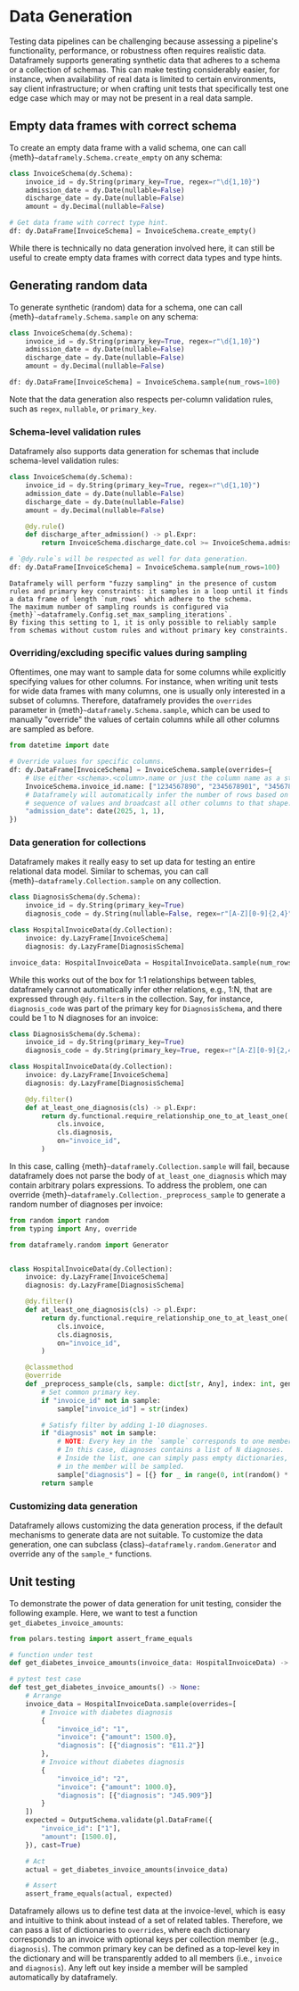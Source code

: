 # Data Generation

Testing data pipelines can be challenging because assessing a pipeline's functionality, performance, or robustness often requires realistic data.
Dataframely supports generating synthetic data that adheres to a schema or a collection of schemas.
This can make testing considerably easier, for instance, when availability of real data is limited to certain environments, say client infrastructure; or when crafting unit tests that specifically test one edge case which may or may not be present in a real data sample.

## Empty data frames with correct schema

To create an empty data frame with a valid schema, one can call {meth}`~dataframely.Schema.create_empty` on any schema:

```python
class InvoiceSchema(dy.Schema):
    invoice_id = dy.String(primary_key=True, regex=r"\d{1,10}")
    admission_date = dy.Date(nullable=False)
    discharge_date = dy.Date(nullable=False)
    amount = dy.Decimal(nullable=False)

# Get data frame with correct type hint.
df: dy.DataFrame[InvoiceSchema] = InvoiceSchema.create_empty()
```

While there is technically no data generation involved here, it can still be useful to create empty data frames with correct data types and type hints.

## Generating random data

To generate synthetic (random) data for a schema, one can call {meth}`~dataframely.Schema.sample` on any schema:

```python
class InvoiceSchema(dy.Schema):
    invoice_id = dy.String(primary_key=True, regex=r"\d{1,10}")
    admission_date = dy.Date(nullable=False)
    discharge_date = dy.Date(nullable=False)
    amount = dy.Decimal(nullable=False)

df: dy.DataFrame[InvoiceSchema] = InvoiceSchema.sample(num_rows=100)
```

Note that the data generation also respects per-column validation rules, such as `regex`, `nullable`, or `primary_key`.

### Schema-level validation rules

Dataframely also supports data generation for schemas that include schema-level validation rules:

```python
class InvoiceSchema(dy.Schema):
    invoice_id = dy.String(primary_key=True, regex=r"\d{1,10}")
    admission_date = dy.Date(nullable=False)
    discharge_date = dy.Date(nullable=False)
    amount = dy.Decimal(nullable=False)

    @dy.rule()
    def discharge_after_admission() -> pl.Expr:
        return InvoiceSchema.discharge_date.col >= InvoiceSchema.admission_date.col

# `@dy.rule`s will be respected as well for data generation.
df: dy.DataFrame[InvoiceSchema] = InvoiceSchema.sample(num_rows=100)
```

```{note}
Dataframely will perform "fuzzy sampling" in the presence of custom rules and primary key constraints: it samples in a loop until it finds a data frame of length `num_rows` which adhere to the schema.
The maximum number of sampling rounds is configured via {meth}`~dataframely.Config.set_max_sampling_iterations`.
By fixing this setting to 1, it is only possible to reliably sample from schemas without custom rules and without primary key constraints.
```

### Overriding/excluding specific values during sampling

Oftentimes, one may want to sample data for some columns while explicitly specifying values for other columns.
For instance, when writing unit tests for wide data frames with many columns, one is usually only interested in a subset of columns.
Therefore, dataframely provides the `overrides` parameter in {meth}`~dataframely.Schema.sample`, which can be used to manually "override" the values of certain columns while all other columns are sampled as before.

```python
from datetime import date

# Override values for specific columns.
df: dy.DataFrame[InvoiceSchema] = InvoiceSchema.sample(overrides={
    # Use either <schema>.<column>.name or just the column name as a string.
    InvoiceSchema.invoice_id.name: ["1234567890", "2345678901", "3456789012"],
    # Dataframely will automatically infer the number of rows based on the longest given
    # sequence of values and broadcast all other columns to that shape.
    "admission_date": date(2025, 1, 1),
})
```

### Data generation for collections

Dataframely makes it really easy to set up data for testing an entire relational data model.
Similar to schemas, you can call {meth}`~dataframely.Collection.sample` on any collection.

```python
class DiagnosisSchema(dy.Schema):
    invoice_id = dy.String(primary_key=True)
    diagnosis_code = dy.String(nullable=False, regex=r"[A-Z][0-9]{2,4}")

class HospitalInvoiceData(dy.Collection):
    invoice: dy.LazyFrame[InvoiceSchema]
    diagnosis: dy.LazyFrame[DiagnosisSchema]

invoice_data: HospitalInvoiceData = HospitalInvoiceData.sample(num_rows=10)
```

While this works out of the box for 1:1 relationships between tables, dataframely cannot automatically infer other relations, e.g., 1:N,
that are expressed through `@dy.filter`s in the collection.
Say, for instance, `diagnosis_code` was part of the primary key for `DiagnosisSchema`, and there could be 1 to N diagnoses for an invoice:

```python
class DiagnosisSchema(dy.Schema):
    invoice_id = dy.String(primary_key=True)
    diagnosis_code = dy.String(primary_key=True, regex=r"[A-Z][0-9]{2,4}")

class HospitalInvoiceData(dy.Collection):
    invoice: dy.LazyFrame[InvoiceSchema]
    diagnosis: dy.LazyFrame[DiagnosisSchema]

    @dy.filter()
    def at_least_one_diagnosis(cls) -> pl.Expr:
        return dy.functional.require_relationship_one_to_at_least_one(
            cls.invoice,
            cls.diagnosis,
            on="invoice_id",
        )
```

In this case, calling {meth}`~dataframely.Collection.sample` will fail, because dataframely does not parse the body of `at_least_one_diagnosis` which may contain arbitrary polars expressions.
To address the problem, one can override {meth}`~dataframely.Collection._preprocess_sample` to generate a random number of diagnoses per invoice:

```python
from random import random
from typing import Any, override

from dataframely.random import Generator


class HospitalInvoiceData(dy.Collection):
    invoice: dy.LazyFrame[InvoiceSchema]
    diagnosis: dy.LazyFrame[DiagnosisSchema]

    @dy.filter()
    def at_least_one_diagnosis(cls) -> pl.Expr:
        return dy.functional.require_relationship_one_to_at_least_one(
            cls.invoice,
            cls.diagnosis,
            on="invoice_id",
        )

    @classmethod
    @override
    def _preprocess_sample(cls, sample: dict[str, Any], index: int, generator: Generator):
        # Set common primary key.
        if "invoice_id" not in sample:
            sample["invoice_id"] = str(index)

        # Satisfy filter by adding 1-10 diagnoses.
        if "diagnosis" not in sample:
            # NOTE: Every key in the `sample` corresponds to one member of the collection.
            # In this case, diagnoses contains a list of N diagnoses.
            # Inside the list, one can simply pass empty dictionaries, which means that all columns
            # in the member will be sampled.
            sample["diagnosis"] = [{} for _ in range(0, int(random() * 10) + 1)]
        return sample
```

### Customizing data generation

Dataframely allows customizing the data generation process, if the default mechanisms to generate data are not suitable.
To customize the data generation, one can subclass {class}`~dataframely.random.Generator` and override any of the `sample_*` functions.

## Unit testing

To demonstrate the power of data generation for unit testing,
consider the following example.
Here, we want to test a function `get_diabetes_invoice_amounts`:

```python
from polars.testing import assert_frame_equals

# function under test
def get_diabetes_invoice_amounts(invoice_data: HospitalInvoiceData) -> dy.LazyFrame[OutputSchema]: ...

# pytest test case
def test_get_diabetes_invoice_amounts() -> None:
    # Arrange
    invoice_data = HospitalInvoiceData.sample(overrides=[
        # Invoice with diabetes diagnosis
        {
            "invoice_id": "1",
            "invoice": {"amount": 1500.0},
            "diagnosis": [{"diagnosis": "E11.2"}]
        },
        # Invoice without diabetes diagnosis
        {
            "invoice_id": "2",
            "invoice": {"amount": 1000.0},
            "diagnosis": [{"diagnosis": "J45.909"}]
        }
    ])
    expected = OutputSchema.validate(pl.DataFrame({
        "invoice_id": ["1"],
        "amount": [1500.0],
    }), cast=True)

    # Act
    actual = get_diabetes_invoice_amounts(invoice_data)

    # Assert
    assert_frame_equals(actual, expected)
```

Dataframely allows us to define test data at the invoice-level, which is easy and intuitive to think about instead of a set of related tables.
Therefore, we can pass a list of dictionaries to `overrides`,
where each dictionary corresponds to an invoice with optional keys per collection member (e.g., `diagnosis`).
The common primary key can be defined as a top-level key in the dictionary and will be transparently added to all members (i.e., `invoice` and `diagnosis`).
Any left out key inside a member will be sampled automatically by dataframely.
